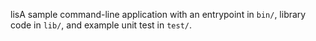 lisA sample command-line application with an entrypoint in `bin/`, library code
in `lib/`, and example unit test in `test/`.
